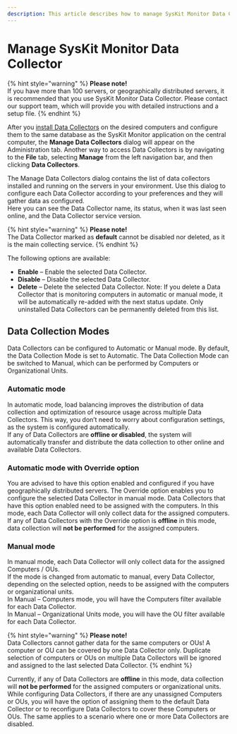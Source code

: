 ```yaml
---
description: This article describes how to manage SysKit Monitor Data Collectors.
---
```


# Manage SysKit Monitor Data Collector

{% hint style="warning" %}
**Please note!**  
If you have more than 100 servers, or geographically distributed servers, it is recommended that you use SysKit Monitor Data Collector. Please contact our support team, which will provide you with detailed instructions and a setup file.
{% endhint %}

After you [install Data Collectors](../installation-configuration/install-wizard/install-agent.md) on the desired computers and configure them to the same database as the SysKit Monitor application on the central computer, the **Manage Data Collectors** dialog will appear on the Administration tab. Another way to access Data Collectors is by navigating to the **File** tab, selecting **Manage** from the left navigation bar, and then clicking **Data Collectors**.

The Manage Data Collectors dialog contains the list of data collectors installed and running on the servers in your environment. Use this dialog to configure each Data Collector according to your preferences and they will gather data as configured.  
Here you can see the Data Collector name, its status, when it was last seen online, and the Data Collector service version.

{% hint style="warning" %}
**Please note!**  
The Data Collector marked as **default** cannot be disabled nor deleted, as it is the main collecting service.
{% endhint %}

The following options are available:

* **Enable** – Enable the selected Data Collector.
* **Disable** – Disable the selected Data Collector.
* **Delete** – Delete the selected Data Collector. Note: If you delete a Data Collector that is monitoring computers in automatic or manual mode, it will be automatically re-added with the next status update. Only uninstalled Data Collectors can be permanently deleted from this list.

## Data Collection Modes

Data Collectors can be configured to Automatic or Manual mode. By default, the Data Collection Mode is set to Automatic. The Data Collection Mode can be switched to Manual, which can be performed by Computers or Organizational Units.

### Automatic mode

In automatic mode, load balancing improves the distribution of data collection and optimization of resource usage across multiple Data Collectors. This way, you don’t need to worry about configuration settings, as the system is configured automatically.  
If any of Data Collectors are **offline or disabled**, the system will automatically transfer and distribute the data collection to other online and available Data Collectors.

### Automatic mode with Override option

You are advised to have this option enabled and configured if you have geographically distributed servers. The Override option enables you to configure the selected Data Collector in manual mode. Data Collectors that have this option enabled need to be assigned with the computers. In this mode, each Data Collector will only collect data for the assigned computers.  
If any of Data Collectors with the Override option is **offline** in this mode, data collection will **not be performed** for the assigned computers.

### Manual mode

In manual mode, each Data Collector will only collect data for the assigned Computers / OUs.  
If the mode is changed from automatic to manual, every Data Collector, depending on the selected option, needs to be assigned with the computers or organizational units.  
In Manual – Computers mode, you will have the Computers filter available for each Data Collector.  
In Manual – Organizational Units mode, you will have the OU filter available for each Data Collector.

{% hint style="warning" %}
**Please note!**  
Data Collectors cannot gather data for the same computers or OUs! A computer or OU can be covered by one Data Collector only. Duplicate selection of computers or OUs on multiple Data Collectors will be ignored and assigned to the last selected Data Collector.
{% endhint %}

Currently, if any of Data Collectors are **offline** in this mode, data collection will **not be performed** for the assigned computers or organizational units.  
While configuring Data Collectors, if there are any unassigned Computers or OUs, you will have the option of assigning them to the default Data Collector or to reconfigure Data Collectors to cover these Computers or OUs. The same applies to a scenario where one or more Data Collectors are disabled.

